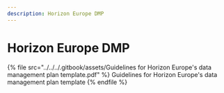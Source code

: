 ```yaml
---
description: Horizon Europe DMP
---
```


# Horizon Europe DMP

{% file src="../../../.gitbook/assets/Guidelines for Horizon Europe's data management plan template.pdf" %}
Guidelines for Horizon Europe's data management plan template
{% endfile %}
